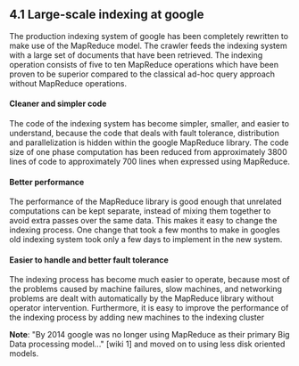 ## 4.1 Large-scale indexing at google

The production indexing system of google has been completely
rewritten to make use of the MapReduce model. The crawler feeds
the indexing system with a large set of documents that have been
retrieved. The indexing operation consists of five to ten MapReduce
operations which have been proven to be superior compared to the
classical ad-hoc query approach without MapReduce operations.

#### Cleaner and simpler code
The code of the indexing system has become simpler, smaller, 
and easier to understand, because the code that deals with fault
tolerance, distribution and parallelization is hidden
within the google MapReduce library. The code size
of one phase computation has been reduced from
approximately 3800 lines of code to approximately
700 lines when expressed using MapReduce.

#### Better performance
The performance of the MapReduce library is good
enough that unrelated computations can be kept separate, 
instead of mixing them together
to avoid extra passes over the same data. This
makes it easy to change the indexing process. 
One change that took a few months to
make in googles old indexing system took only a few
days to implement in the new system.

#### Easier to handle and better fault tolerance
The indexing process has become much easier to
operate, because most of the problems caused by
machine failures, slow machines, and networking
problems are dealt with automatically by the MapReduce
library without operator intervention. Furthermore,
it is easy to improve the performance of the
indexing process by adding new machines to the indexing
cluster

**Note**: "By 2014 google was no longer using MapReduce as their
primary Big Data processing model..." [wiki 1] and moved on to
using less disk oriented models.